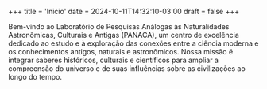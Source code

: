 +++
title = 'Inicio'
date = 2024-10-11T14:32:10-03:00
draft = false
+++

Bem-vindo ao Laboratório de Pesquisas Análogas às Naturalidades Astronômicas, Culturais e Antigas (PANACA), um centro de excelência dedicado ao estudo e à exploração das conexões entre a ciência moderna e os conhecimentos antigos, naturais e astronômicos. Nossa missão é integrar saberes históricos, culturais e científicos para ampliar a compreensão do universo e de suas influências sobre as civilizações ao longo do tempo.
